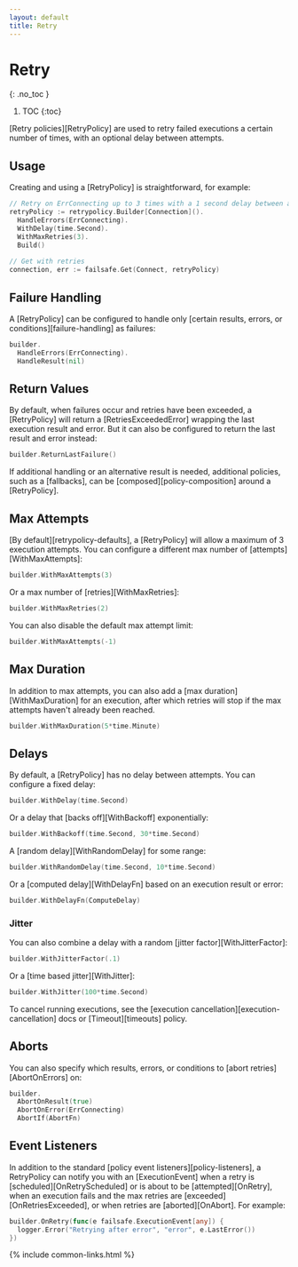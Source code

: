 ```yaml
---
layout: default
title: Retry
---
```


# Retry
{: .no_toc }

1. TOC
{:toc}

[Retry policies][RetryPolicy] are used to retry failed executions a certain number of times, with an optional delay between attempts.

## Usage

Creating and using a [RetryPolicy] is straightforward, for example:

```go
// Retry on ErrConnecting up to 3 times with a 1 second delay between attempts
retryPolicy := retrypolicy.Builder[Connection]().
  HandleErrors(ErrConnecting).
  WithDelay(time.Second).
  WithMaxRetries(3).
  Build()
  
// Get with retries
connection, err := failsafe.Get(Connect, retryPolicy)
```

## Failure Handling

A [RetryPolicy] can be configured to handle only [certain results, errors, or conditions][failure-handling] as failures:

```go
builder.
  HandleErrors(ErrConnecting).
  HandleResult(nil)
```

## Return Values

By default, when failures occur and retries have been exceeded, a [RetryPolicy] will return a [RetriesExceededError] wrapping the last execution result and error. But it can also be configured to return the last result and error instead:

```go
builder.ReturnLastFailure()
```

If additional handling or an alternative result is needed, additional policies, such as a [fallbacks], can be [composed][policy-composition] around a [RetryPolicy].

## Max Attempts

[By default][retrypolicy-defaults], a [RetryPolicy] will allow a maximum of 3 execution attempts. You can configure a different max number of [attempts][WithMaxAttempts]:

```go
builder.WithMaxAttempts(3)
```

Or a max number of [retries][WithMaxRetries]:

```go
builder.WithMaxRetries(2)
```

You can also disable the default max attempt limit:

```go
builder.WithMaxAttempts(-1)
```

## Max Duration

In addition to max attempts, you can also add a [max duration][WithMaxDuration] for an execution, after which retries will stop if the max attempts haven't already been reached.

```go
builder.WithMaxDuration(5*time.Minute)
```

## Delays

By default, a [RetryPolicy] has no delay between attempts. You can configure a fixed delay:

```go
builder.WithDelay(time.Second)
```

Or a delay that [backs off][WithBackoff] exponentially:

```go
builder.WithBackoff(time.Second, 30*time.Second)
```

A [random delay][WithRandomDelay] for some range:

```go
builder.WithRandomDelay(time.Second, 10*time.Second)
```

Or a [computed delay][WithDelayFn] based on an execution result or error:

```go
builder.WithDelayFn(ComputeDelay)
```

### Jitter

You can also combine a delay with a random [jitter factor][WithJitterFactor]:

```go
builder.WithJitterFactor(.1)
```

Or a [time based jitter][WithJitter]:

```go
builder.WithJitter(100*time.Second)
```

To cancel running executions, see the [execution cancellation][execution-cancellation] docs or [Timeout][timeouts] policy.

## Aborts

You can also specify which results, errors, or conditions to [abort retries][AbortOnErrors] on:

```go
builder.
  AbortOnResult(true)
  AbortOnError(ErrConnecting)
  AbortIf(AbortFn)
```

## Event Listeners

In addition to the standard [policy event listeners][policy-listeners], a RetryPolicy can notify you with an [ExecutionEvent] when a retry is [scheduled][OnRetryScheduled] or is about to be [attempted][OnRetry], when an execution fails and the max retries are [exceeded][OnRetriesExceeded], or when retries are [aborted][OnAbort]. For example:

```go
builder.OnRetry(func(e failsafe.ExecutionEvent[any]) {
  logger.Error("Retrying after error", "error", e.LastError())
})
```


{% include common-links.html %}